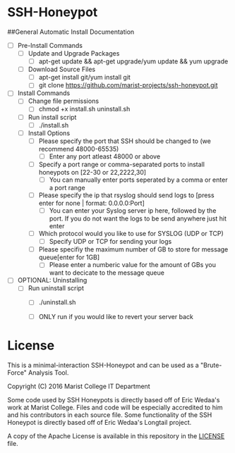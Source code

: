 # SSH-Honeypot
##General Automatic Install Documentation
- [ ] Pre-Install Commands
	- [ ] Update and Upgrade Packages 
		- [ ] apt-get update && apt-get upgrade/yum update && yum upgrade
	- [ ] Download Source Files
		- [ ] apt-get install git/yum install git
		- [ ] git clone https://github.com/marist-projects/ssh-honeypot.git
- [ ] Install Commands
	- [ ] Change file permissions
		- [ ] chmod +x install.sh uninstall.sh
	- [ ] Run install script
		- [ ] ./install.sh
	- [ ] Install Options
		- [ ] Please specify the port that SSH should be changed to (we recommend 48000-65535)
			- [ ] Enter any port atleast 48000 or above
		- [ ] Specify a port range or comma-separated ports to install honeypots on [22-30 or 22,2222,30]
			- [ ] You can manually enter ports seperated by a comma or enter a port range
		- [ ] Please specify the ip that rsyslog should send logs to [press enter for none | format: 0.0.0.0:Port]
			- [ ] You can enter your Syslog server ip here, followed by the port. If you do not want the logs to be send anywhere just hit enter
		- [ ] Which protocol would you like to use for SYSLOG (UDP or TCP)
			- [ ] Specify UDP or TCP for sending your logs
		- [ ] Please specifiy the maximum number of GB to store for message queue[enter for 1GB]
			- [ ] Please enter a numberic value for the amount of GBs you want to decicate to the message queue
- [ ] OPTIONAL: Uninstalling
	- [ ] Run uninstall script
		- [ ] ./uninstall.sh
		- [ ] ONLY run if you would like to revert your server back


# License
This is a minimal-interaction SSH-Honeypot and can be used as a "Brute-Force" Analysis Tool.

Copyright (C) 2016 Marist College IT Department

Some code used by SSH Honeypots is directly based off of Eric Wedaa's work at Marist College.
Files and code will be especially accredited to him and his contributors in each 
source file. Some functionality of the SSH Honeypot is directly based off of Eric Wedaa's
Longtail project. 

A copy of the Apache License is available in this repository in the [LICENSE](LICENSE) file.